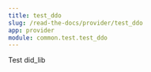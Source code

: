 ```yaml
---
title: test_ddo
slug: /read-the-docs/provider/test_ddo
app: provider
module: common.test.test_ddo
---
```

Test did_lib

